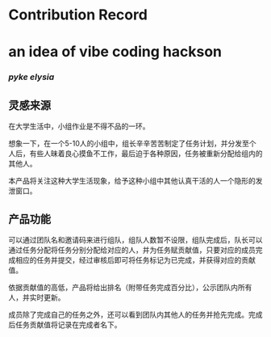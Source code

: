 # Contribution Record

# an idea of vibe coding hackson

### ***pyke elysia***

## 灵感来源

在大学生活中，小组作业是不得不品的一环。

想象一下，在一个5-10人的小组中，组长辛辛苦苦制定了任务计划，并分发至个人后，有些人昧着良心摸鱼不工作，最后迫于各种原因，任务被重新分配给组内的其他人。

本产品将关注这种大学生活现象，给予这种小组中其他认真干活的人一个隐形的发泄窗口。

## 产品功能

可以通过团队名和邀请码来进行组队，组队人数暂不设限，组队完成后，队长可以通过任务分配将任务分别分配给对应的人，并为任务赋贡献值，只要对应的成员完成相应的任务并提交，经过审核后即可将任务标记为已完成，并获得对应的贡献值。

依据贡献值的高低，产品将给出排名（附带任务完成百分比），公示团队内所有人，并实时更新。

成员除了完成自己的任务之外，还可以看到团队内其他人的任务并抢先完成。完成后任务贡献值将记录在完成者名下。
